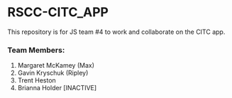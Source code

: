 # RSCC-CITC_APP

This repository is for JS team #4 to work and collaborate on the CITC app.

### Team Members:
1.  Margaret McKamey (Max)
2.  Gavin Kryschuk (Ripley)
3.  Trent Heston
4.  Brianna Holder [INACTIVE]


